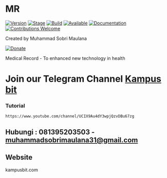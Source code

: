 # MR

[![Version](https://img.shields.io/badge/Codename-Pegasus-red.svg?maxAge=259200)]()
[![Stage](https://img.shields.io/badge/Release-Stable-brightgreen.svg)]()
[![Build](https://img.shields.io/badge/Supported_OS-Linux-orange.svg)]()
[![Available](https://img.shields.io/badge/Available-BlackArch-red.svg?maxAge=259200)]()
[![Documentation](https://img.shields.io/badge/CEHv10-eccouncil-blue.svg?maxAge=259200)](https://github.com/ManhNho/CEHv10/tree/master/Slides)
[![Contributions Welcome](https://img.shields.io/badge/contributions-welcome-blue.svg?style=flat)]()

Created by Muhammad Sobri Maulana

[![Donate](https://img.shields.io/badge/Donate-PayPal-green.svg)](https://www.paypal.me/muhammadsobrimaulana)

Medical Record - To enhanced new technology in health

# Join our Telegram Channel [Kampus bit](https://t.me/kampusbit)

### Tutorial
```
https://www.youtube.com/channel/UCIX9Au4dY3wpjQzvDBu67zg

```

## Hubungi : 081395203503 - muhammadsobrimaulana31@gmail.com

## Website
kampusbit.com
